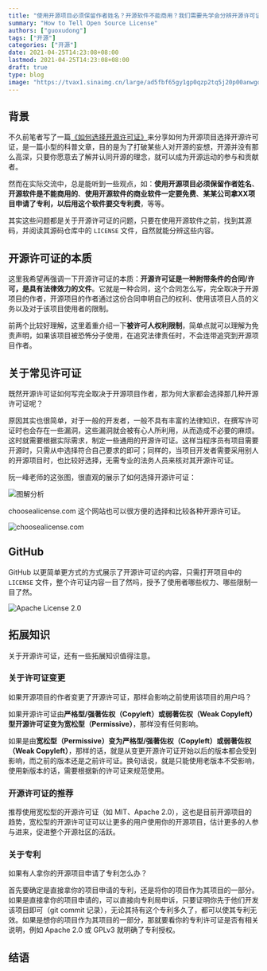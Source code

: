 ```yaml
---
title: "使用开源项目必须保留作者姓名？开源软件不能商用？我们需要先学会分辨开源许可证"
summary: "How to Tell Open Source License"
authors: ["guoxudong"]
tags: ["开源"]
categories: ["开源"]
date: 2021-04-25T14:23:08+08:00
lastmod: 2021-04-25T14:23:08+08:00
draft: true
type: blog
image: "https://tvax1.sinaimg.cn/large/ad5fbf65gy1gp0qzp2tq5j20p00anwgo.jpg"
---
```

## 背景

不久前笔者写了一篇[《如何选择开源许可证》](../open-source-license/)来分享如何为开源项目选择开源许可证，是一篇小型的科普文章，目的是为了打破某些人对开源的妄想，开源并没有那么高深，只要你愿意去了解并认同开源的理念，就可以成为开源运动的参与和贡献者。

然而在实际交流中，总是能听到一些观点，如：**使用开源项目必须保留作者姓名**、**开源软件是不能商用的**、**使用开源软件的商业软件一定要免费**、**某某公司拿XX项目申请了专利，以后用这个软件要交专利费**，等等。

其实这些问题都是关于开源许可证的问题，只要在使用开源软件之前，找到其源码，并阅读其源码仓库中的 `LICENSE` 文件，自然就能分辨这些内容。

## 开源许可证的本质

这里我希望再强调一下开源许可证的本质：**开源许可证是一种附带条件的合同/许可，是具有法律效力的文件**。它就是一种合同，这个合同怎么写，完全取决于开源项目的作者，开源项目的作者通过这份合同申明自己的权利、使用该项目人员的义务以及对于该项目使用者的限制。

前两个比较好理解，这里着重介绍一下**被许可人权利限制**，简单点就可以理解为免责声明，如果该项目被恐怖分子使用，在追究法律责任时，不会连带追究到开源项目作者。

## 关于常见许可证

既然开源许可证如何写完全取决于开源项目作者，那为何大家都会选择那几种开源许可证呢？

原因其实也很简单，对于一般的开发者，一般不具有丰富的法律知识，在撰写许可证时也会存在一些漏洞，这些漏洞就会被有心人所利用，从而造成不必要的麻烦。这时就需要根据实际需求，制定一些通用的开源许可证。这样当程序员有项目需要开源时，只需从中选择符合自己要求的即可；同样的，当项目开发者需要采用别人的开源项目时，也比较好选择，无需专业的法务人员来核对其开源许可证。

阮一峰老师的这张图，很直观的展示了如何选择开源许可证：

![图解分析](https://tva2.sinaimg.cn/large/ad5fbf65gy1gp0lcmehjqj20m80dw3zd.jpg)

choosealicense.com 这个网站也可以很方便的选择和比较各种开源许可证。

![choosealicense.com](https://tva1.sinaimg.cn/large/ad5fbf65gy1gpw0c9wjixj21qy1isn6a.jpg)

## GitHub

GitHub 以更简单更方式的方式展示了开源许可证的内容，只需打开项目中的 `LICENSE` 文件，整个许可证内容一目了然吗，授予了使用者哪些权力、哪些限制一目了然。

![Apache License 2.0](https://tvax2.sinaimg.cn/large/ad5fbf65gy1gpw06p16zlj21xi0fsgor.jpg)

## 拓展知识

关于开源许可证，还有一些拓展知识值得注意。

### 关于许可证变更

如果开源项目的作者变更了开源许可证，那样会影响之前使用该项目的用户吗？

如果开源许可证由**严格型/强著佐权（Copyleft）**或**弱著佐权（Weak Copyleft）**型开源许可证变为**宽松型（Permissive）**，那样没有任何影响。

如果是由**宽松型（Permissive）**变为**严格型/强著佐权（Copyleft）**或**弱著佐权（Weak Copyleft）**，那样的话，就是从变更开源许可证开始以后的版本都会受到影响，而之前的版本还是之前许可证。换句话说，就是只能使用老版本不受影响，使用新版本的话，需要根据新的许可证来规范使用。

### 开源许可证的推荐

推荐使用宽松型的开源许可证（如 MIT、Apache 2.0），这也是目前开源项目的趋势，宽松型的开源许可证可以让更多的用户使用你的开源项目，估计更多的人参与进来，促进整个开源社区的活跃。

### 关于专利

如果有人拿你的开源项目申请了专利怎么办？

首先要确定是直接拿你的项目申请的专利，还是将你的项目作为其项目的一部分。如果是直接拿你的项目申请的，可以直接向专利局申诉，只要证明你先于他们开发该项目即可（git commit 记录），无论其持有这个专利多久了，都可以使其专利无效。如果是想你的项目作为其项目的一部分，那就要看你的专利许可证是否有相关说明，例如 Apache 2.0 或 GPLv3 就明确了专利授权。

## 结语

